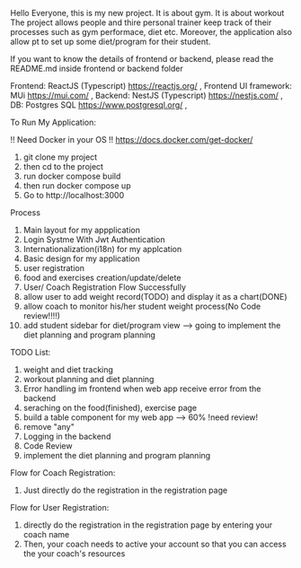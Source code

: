 Hello Everyone, this is my new project.
It is about gym. It is about workout
The project allows people and thire personal trainer keep track of their processes such as gym performace, diet etc. Moreover, the application also allow pt to set up some diet/program for their student.

If you want to know the details of frontend or backend, please read the README.md inside frontend or backend folder

Frontend: ReactJS (Typescript) https://reactjs.org/ , 
Frontend UI framework: MUi https://mui.com/ ,
Backend: NestJS (Typescript) https://nestjs.com/  ,
DB: Postgres SQL https://www.postgresql.org/  ,


To Run My Application:

!! Need Docker in your OS !!
https://docs.docker.com/get-docker/

1. git clone my project
2. then cd to the project
3. run docker compose build
4. then run docker compose up
5. Go to http://localhost:3000 

Process

1. Main layout for my appplication
2. Login Systme With Jwt Authentication
3. Internationalization(i18n) for my applcation 
4. Basic design for my application
5. user registration
6. food and exercises creation/update/delete
7. User/ Coach Registration Flow Successfully
8. allow user to add weight record(TODO) and display it as a chart(DONE)
9. allow coach to monitor his/her student weight process(No Code review!!!!)
10. add student sidebar for diet/program view --> going to implement the diet planning and program planning


TODO List:
1. weight and diet tracking
2. workout planning and diet planning
3. Error handling im frontend when web app receive error from the backend
4. seraching on the food(finished), exercise page
5. build a table component for my web app --> 60% !need review!
6. remove "any" 
7. Logging in the backend
8. Code Review
9. implement the diet planning and program planning




Flow for Coach Registration:
1. Just directly do the registration in the registration page

Flow for User Registration:
1. directly do the registration in the registration page by entering your coach name
2. Then, your coach needs to active your account so that you can access the your coach's resources
